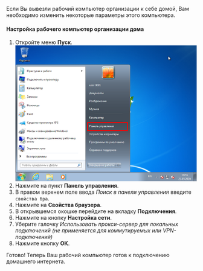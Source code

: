 Если Вы вывезли рабочий компьютер организации к себе домой, Вам необходимо изменить некоторые параметры этого компьютера.

#### Настройка рабочего компьютер организации дома

1. Откройте меню **Пуск**.
![](storage/img/0001.png)
2. Нажмите на пункт **Панель управления**.
3. В правом верхнем поле ввода *Поиск в панели управления* введите `свойства бра`.
4. Нажмите на **Свойства браузера**.
5. В открывшемся окошке перейдите на вкладку **Подключения**.
6. Нажмите на кнопку **Настройка сети**.
7. Уберите галочку *Использовать прокси-сервер для локальных подключений (не применяется для коммутируемых или VPN-подключений)*
8. Нажмите кнопку **ОК**.

Готово! Теперь Ваш рабочий компьютер готов к подключению домашнего интернета.